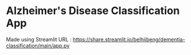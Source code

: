 # Alzheimer's Disease Classification App
Made using Streamlit
URL : https://share.streamlit.io/belhiibeng/dementia-classification/main/app.py
